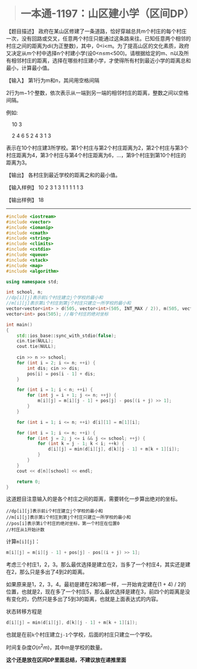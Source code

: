 > # 一本通-1197：山区建小学（区间DP）

【题目描述】
政府在某山区修建了一条道路，恰好穿越总共m个村庄的每个村庄一次，没有回路或交叉，任意两个村庄只能通过这条路来往。已知任意两个相邻的村庄之间的距离为di(为正整数)，其中，0<i<m。为了提高山区的文化素质，政府又决定从m个村中选择n个村建小学(设0<n≤m<500)。请根据给定的m、n以及所有相邻村庄的距离，选择在哪些村庄建小学，才使得所有村到最近小学的距离总和最小，计算最小值。

【输入】
第1行为m和n，其间用空格间隔

2行为m−1个整数，依次表示从一端到另一端的相邻村庄的距离，整数之间以空格间隔。

例如:

    10 3

    2 4 6 5 2 4 3 1 3

表示在10个村庄建3所学校。第1个村庄与第2个村庄距离为2，第2个村庄与第3个村庄距离为4，第3个村庄与第4个村庄距离为6，...，第9个村庄到第10个村庄的距离为3。

【输出】
各村庄到最近学校的距离之和的最小值。

【输入样例】
10 2
3 1 3 1 1 1 1 1 3

【输出样例】
18

----

```c++
#include <iostream>
#include <vector>
#include <iomanip>
#include <cmath>
#include <string>
#include <climits>
#include <cstdio>
#include <queue>
#include <stack>
#include <map>
#include <algorithm>

using namespace std;

int school, n;
//dp[i][j]表示前i个村庄建立j个学校的最小和
//m[i][j]表示第i个村庄到第j个村庄只建立一所学校的最小和
vector<vector<int> > d(505, vector<int>(505, INT_MAX / 2)), m(505, vector<int>(505));
vector<int> pos(505); //每个村庄的绝对坐标

int main()
{
    std::ios_base::sync_with_stdio(false);
    cin.tie(NULL);
    cout.tie(NULL);
    
    cin >> n >> school;
    for (int i = 2; i <= n; ++i) {
        int dis; cin >> dis;
        pos[i] = pos[i - 1] + dis;
    }

    for (int i = 1; i < n; ++i) {
        for (int j = i + 1; j <= n; ++j) {
            m[i][j] = m[i][j - 1] + pos[j] - pos[(i + j) >> 1];
        }
    }

    for (int i = 1; i <= n; ++i) d[i][1] = m[1][i];

    for (int i = 1; i <= n; ++i) {
        for (int j = 2; j <= i && j <= school; ++j) {
            for (int k = j - 1; k < i; ++k) {
                d[i][j] = min(d[i][j], d[k][j - 1] + m[k + 1][i]);
            }
        }
    }
    cout << d[n][school] << endl;

    return 0;
}
```

这道题目注意输入的是各个村庄之间的距离，需要转化一步算出绝对的坐标。

```
//dp[i][j]表示前i个村庄建立j个学校的最小和
//m[i][j]表示第i个村庄到第j个村庄只建立一所学校的最小和
//pos[i]表示第i个村庄的绝对坐标，第一个村庄在位置0
//村庄从1开始计数
```

计算`m[i][j]`：

```c++
m[i][j] = m[i][j - 1] + pos[j] - pos[(i + j) >> 1];
```

考虑三个村庄1，2，3。那么最优选择是建立在2，当多了一个村庄4，其实还是建在2，那么只是多出了4到2的距离。

如果原来是1，2，3，4。最初是建在2和3都一样，一开始肯定建在(1 + 4) / 2的位置，也就是2，现在多了一个村庄5，那么最优选择是建在3，前四个的距离是没有变化的，仍然只是多出了5到3的距离，也就是上面表达式的内容。

状态转移方程是

```c++
d[i][j] = min(d[i][j], d[k][j - 1] + m[k + 1][i]);
```

也就是在前`k`个村庄建立`j-1`个学校，后面的村庄只建立一个学校。

时间复杂度$O(n^2m)$，其中m是学校的数量。

**这个还是放在区间DP里面总结，不建议放在递推里面**